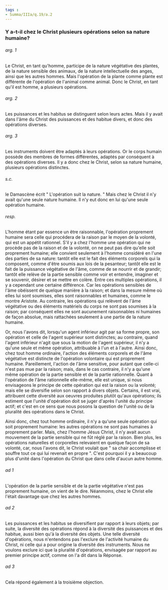```yaml
---
tags : 
- Summa/IIIa/q.19/a.2
---
```


### Y a-t-il chez le Christ plusieurs opérations selon sa nature humaine?

###### arg. 1
Le Christ, en tant qu'homme, participe de la nature végétative des plantes, de la nature sensible des animaux, de la nature intellectuelle des anges, ainsi que les autres hommes. Mais l'opération de la plante comme plante est différente de l'opération de l'animal comme animal. Donc le Christ, en tant qu'il est homme, a plusieurs opérations. 

###### arg. 2
Les puissances et les habitus se distinguent selon leurs actes. Mais il y avait dans l'âme du Christ des puissances et des habitue divers, et donc des opérations diverses. 

###### arg. 3
Les instruments doivent être adaptés à leurs opérations. Or le corps humain possède des membres de formes différentes, adaptés par conséquent à des opérations diverses. Il y a donc chez le Christ, selon sa nature humaine, plusieurs opérations distinctes. 

###### s.c.
le Damascène écrit " L'opération suit la nature. " Mais chez le Christ il n'y avait qu'une seule nature humaine. Il n'y eut donc en lui qu'une seule opération humaine. 

###### resp.
L'homme étant par essence un être raisonnable, l'opération proprement humaine sera celle qui procédera de la raison par le moyen de la volonté, qui est un appétit rationnel. S'il y a chez l'homme une opération qui ne procède pas de la raison et de la volonté, on ne peut pas dire qu'elle soit proprement humaine; elle convient seulement à l'homme considéré en l'une des parties de sa nature: tantôt elle est le fait des éléments corporels qui la composent, comme d'être soumis aux lois de la pesanteur; tantôt elle est le fait de la puissance végétative de l'âme, comme de se nourrir et de grandir; tantôt elle relève de la partie sensible comme voir et entendre, imaginer et se souvenir, désirer et se mettre en colère. Entre ces multiples opérations, il y a cependant une certaine différence. Car les opérations sensibles de l'âme obéissent de quelque manière à la raison; et dans la mesure même où elles lui sont soumises, elles sont raisonnables et humaines, comme le montre Aristote. Au contraire, les opérations qui relèvent de l'âme végétative ou des éléments matériels du corps ne sont pas soumises à la raison; par conséquent elles ne sont aucunement raisonnables ni humaines de façon absolue, mais rattachées seulement à une partie de la nature humaine. 

Or, nous l'avons dit, lorsqu'un agent inférieur agit par sa forme propre, son opération et celle de l'agent supérieur sont distinctes; au contraire, quand l'agent inférieur n'agit que sous la motion de l'agent supérieur, il n'y a qu'une seule et même opération, attribuable à l'un et à l'autre. Ainsi donc, chez tout homme ordinaire, l'action des éléments corporels et de l'âme végétative est distincte de l'opération volontaire qui est proprement humaine. Pareillement, l'action de l'âme sensitive, pour autant que celle-ci n'est pas mue par la raison; mais, dans le cas contraire, il n'y a qu'une même opération de la partie sensible et de la partie rationnelle. Quant à l'opération de l'âme rationnelle elle-même, elle est unique, si nous envisageons le principe de cette opération qui est la raison ou la volonté; mais elle se diversifie selon son rapport à divers objets. Certains, il est vrai, attribuent cette diversité aux oeuvres produites plutôt qu'aux opérations; ils estiment que l'unité d'opération doit se juger d'après l'unité du principe actif; et c'est en ce sens que nous posons la question de l'unité ou de la pluralité des opérations dans le Christ. 

Ainsi donc, chez tout homme ordinaire, il n'y a qu'une seule opération qui soit proprement humaine: les autres opérations ne sont pas humaines à proprement parler. Mais, chez l'homme Jésus Christ, il n'y avait aucun mouvement de la partie sensible qui ne fût réglé par la raison. Bien plus, les opérations naturelles et corporelles relevaient en quelque façon de sa volonté, car, nous l'avons dit, le Christ voulait que " sa chair accomplisse et souffre tout ce qui lui revenait en propre ". C'est pourquoi il y a beaucoup plus d'unité dans l'opération du Christ que dans celle d'aucun autre homme. 

###### ad 1
L'opération de la partie sensible et de la partie végétative n'est pas proprement humaine, on vient de le dire. Néanmoins, chez le Christ elle l'était davantage que chez les autres hommes. 

###### ad 2
Les puissances et les habitus se diversifient par rapport à leurs objets; par suite, la diversité des opérations répond à la diversité des puissances et des habitue, aussi bien qu'à la diversité des objets. Une telle diversité d'opérations, nous n'entendons pas l'exclure de l'activité humaine du Christ, ni celle qui a pour origine la diversité des instruments. Nous ne voulons exclure ici que la pluralité d'opérations, envisagée par rapport au premier principe actif, comme on l'a dit dans la Réponse. 

###### ad 3
Cela répond également à la troisième objection. 

